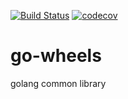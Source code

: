 
[![Build Status](https://travis-ci.org/snowwalf/go-wheels.svg?branch=master)](https://travis-ci.org/snowwalf/go-wheels)
[![codecov](https://codecov.io/gh/snowwalf/go-wheels/branch/master/graph/badge.svg)](https://codecov.io/gh/snowwalf/go-wheels)

# go-wheels
golang common library
